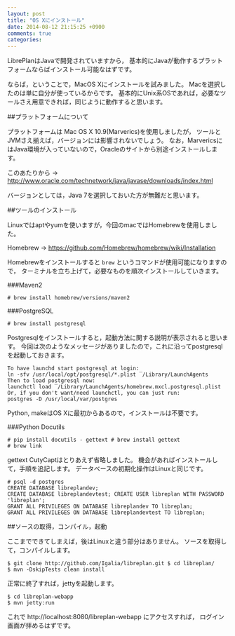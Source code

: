 ```yaml
---
layout: post
title: "OS Xにインストール"
date: 2014-08-12 21:15:25 +0900
comments: true
categories: 
---
```

LibrePlanはJavaで開発されていますから，
基本的にJavaが動作するプラットフォームならばインストール可能なはずです。

ならば，ということで，MacOS Xにインストールを試みました。
Macを選択したのは単に自分が使っているからです。
基本的にUnix系OSであれば，必要なツールさえ用意できれば，同じように動作すると思います。

##プラットフォームについて

プラットフォームは Mac OS X 10.9(Marverics)を使用しましたが，
ツールとJVMさえ揃えば，バージョンには影響されないでしょう。 
なお，MarvericsにはJava環境が入っていないので，Oracleのサイトから別途インストールします。

このあたりから → http://www.oracle.com/technetwork/java/javase/downloads/index.html

バージョンとしては，Java 7を選択しておいた方が無難だと思います。

##ツールのインストール

Linuxではaptやyumを使いますが，今回のmacではHomebrewを使用しました。

Homebrew → https://github.com/Homebrew/homebrew/wiki/Installation

Homebrewをインストールすると `brew` というコマンドが使用可能になりますので，
ターミナルを立ち上げて，必要なものを順次インストールしていきます。

###Maven2

    # brew install homebrew/versions/maven2

###PostgreSQL

    # brew install postgresql

Postgresqlをインストールすると，起動方法に関する説明が表示されると思います。
今回は次のようなメッセージがありましたので，これに沿ってpostgresqlを起動しておきます。

    To have launchd start postgresql at login:
    ln -sfv /usr/local/opt/postgresql/*.plist ‾/Library/LaunchAgents
    Then to load postgresql now:
    launchctl load ‾/Library/LaunchAgents/homebrew.mxcl.postgresql.plist
    Or, if you don't want/need launchctl, you can just run:
    postgres -D /usr/local/var/postgres

Python, makeはOS Xに最初からあるので，インストールは不要です。

###Python Docutils

    # pip install docutils - gettext # brew install gettext
    # brew link

gettext CutyCaptはとりあえず省略しました。
機会があればインストールして，手順を追記します。
データベースの初期化操作はLinuxと同じです。

    # psql -d postgres
    CREATE DATABASE libreplandev;
    CREATE DATABASE libreplandevtest; CREATE USER libreplan WITH PASSWORD 'libreplan';
    GRANT ALL PRIVILEGES ON DATABASE libreplandev TO libreplan;
    GRANT ALL PRIVILEGES ON DATABASE libreplandevtest TO libreplan;

##ソースの取得，コンパイル，起動

ここまでできてしまえば，後はLinuxと違う部分はありません。
ソースを取得して，コンパイルします。

    $ git clone http://github.com/Igalia/libreplan.git $ cd libreplan/
    $ mvn -DskipTests clean install

正常に終了すれば，jettyを起動します。

    $ cd libreplan-webapp
    $ mvn jetty:run

これで http://localhost:8080/libreplan-webapp にアクセスすれば，
ログイン画面が拝めるはずです。


